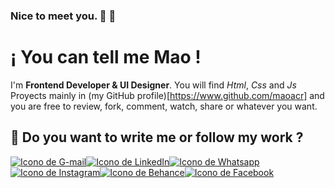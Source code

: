### Nice to meet you. 🤜 🤛

# ¡ You can tell me **Mao** !

I'm **Frontend Developer & UI Designer**. You will find _Html_, _Css_ and _Js_ Proyects mainly in (my GitHub profile)[https://www.github.com/maoacr] and you are free to review, fork, comment, watch, share or whatever you want.

## 💬 Do you want to write me or follow my work ?

[![Icono de G-mail](./src/icons/gmail.png)](mailto:maoacr@gmail.com)[![Icono de LinkedIn](./src/icons/linkedin.png)](https://www.linkedin.com/in/maoacr/)[![Icono de Whatsapp](./src/icons/whatsapp.png)](https://wa.link/fgmhe9)[![Icono de Instagram](./src/icons/instagram.png)](https://www.instagram.com/maoacr/)[![Icono de Behance](./src/icons/behance.png)](https://www.behance.net/mariocrespo)[![Icono de Facebook](./src/icons/facebook.png)](https://www.facebook.com/maoacr)
